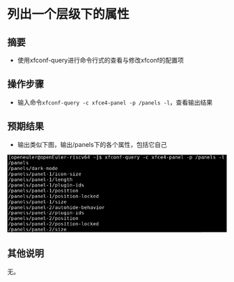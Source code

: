 # 列出一个层级下的属性

## 摘要

- 使用xfconf-query进行命令行式的查看与修改xfconf的配置项

## 操作步骤

- 输入命令```xfconf-query -c xfce4-panel -p /panels -l```，查看输出结果

## 预期结果

- 输出类似下图，输出/panels下的各个属性，包括它自己

![](./img/%E5%88%97%E5%87%BA%E4%B8%80%E4%B8%AA%E5%B1%82%E7%BA%A7%E4%B8%8B%E7%9A%84%E5%B1%9E%E6%80%A7.png)

## 其他说明

无。
